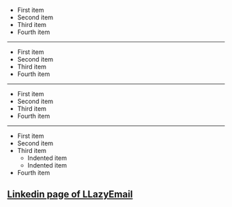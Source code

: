 - First item
- Second item
- Third item
- Fourth item


---

* First item
* Second item
* Third item
* Fourth item

---

+ First item
+ Second item
+ Third item
+ Fourth item

---

- First item
- Second item
- Third item
    - Indented item
    - Indented item
- Fourth item


## [Linkedin page of LLazyEmail](https://www.linkedin.com/company/llazyemail/)
